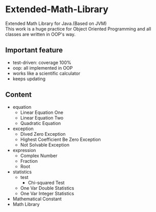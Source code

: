 # Extended-Math-Library
Extended Math Library for Java.(Based on JVM)  
This work is a huge practice for Object Oriented Programming and all classes are written in OOP's way.
## Important feature
- test-driven: coverage 100%
- oop: all implemented in OOP
- works like a scientific calculator
- keeps updating
## Content
- equation
    - Linear Equation One
    - Linear Equation Two
    - Quadratic Equation
- exception
    - Dived Zero Exception
    - Highest Coefficient Be Zero Exception
    - Not Solvable Exception
- expression
    - Complex Number
    - Fraction
    - Root
- statistics
    - test
        - Chi-squared Test
    - One Var Double Statistics
    - One Var Integer Statistics
- Mathematical Constant
- Math Library
